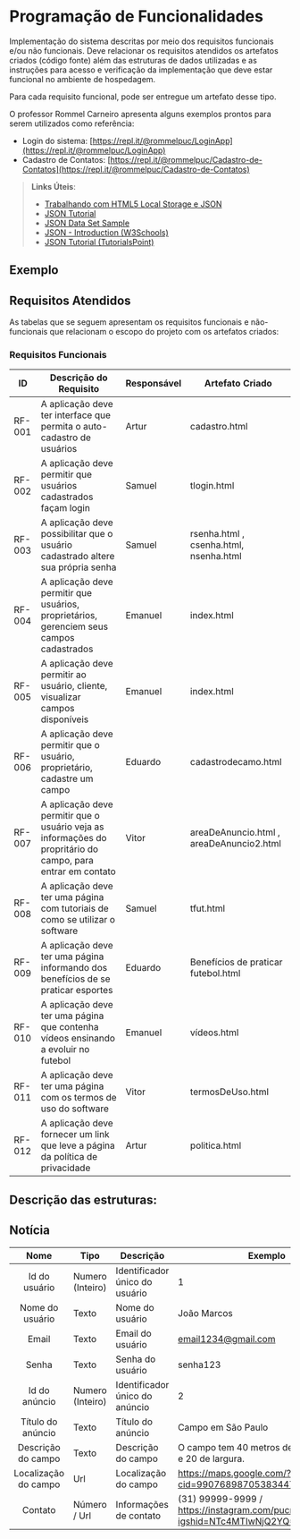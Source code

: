 # Programação de Funcionalidades

Implementação do sistema descritas por meio dos requisitos funcionais e/ou não funcionais. Deve relacionar os requisitos atendidos os artefatos criados (código fonte) além das estruturas de dados utilizadas e as instruções para acesso e verificação da implementação que deve estar funcional no ambiente de hospedagem.

Para cada requisito funcional, pode ser entregue um artefato desse tipo.

O professor Rommel Carneiro apresenta alguns exemplos prontos para serem utilizados como referência:
- Login do sistema: [https://repl.it/@rommelpuc/LoginApp](https://repl.it/@rommelpuc/LoginApp) 
- Cadastro de Contatos: [https://repl.it/@rommelpuc/Cadastro-de-Contatos](https://repl.it/@rommelpuc/Cadastro-de-Contatos)


> **Links Úteis**:
>
> - [Trabalhando com HTML5 Local Storage e JSON](https://www.devmedia.com.br/trabalhando-com-html5-local-storage-e-json/29045)
> - [JSON Tutorial](https://www.w3resource.com/JSON)
> - [JSON Data Set Sample](https://opensource.adobe.com/Spry/samples/data_region/JSONDataSetSample.html)
> - [JSON - Introduction (W3Schools)](https://www.w3schools.com/js/js_json_intro.asp)
> - [JSON Tutorial (TutorialsPoint)](https://www.tutorialspoint.com/json/index.htm)

## Exemplo

## Requisitos Atendidos

As tabelas que se seguem apresentam os requisitos funcionais e não-funcionais que relacionam o escopo do projeto com os artefatos criados:

### Requisitos Funcionais

|ID    | Descrição do Requisito  | Responsável | Artefato Criado |
|------|-----------------------------------------|----| ----|
|RF-001| A aplicação deve ter interface que permita o auto-cadastro de usuários | Artur  | cadastro.html |
|RF-002| A aplicação deve permitir que usuários cadastrados façam login | Samuel  | tlogin.html |
|RF-003| A aplicação deve possibilitar que o usuário cadastrado altere sua própria senha | Samuel | rsenha.html , csenha.html, nsenha.html |
|RF-004| A aplicação deve permitir que usuários, proprietários, gerenciem seus campos cadastrados | Emanuel |index.html |
|RF-005| A aplicação deve permitir ao usuário, cliente, visualizar campos disponíveis | Emanuel | index.html |
|RF-006| A aplicação deve permitir que o usuário, proprietário, cadastre um campo | Eduardo | cadastrodecamo.html|
|RF-007| A aplicação deve permitir que o usuário veja as informações do propritário do campo, para entrar em contato | Vitor | areaDeAnuncio.html , areaDeAnuncio2.html |
|RF-008| A aplicação deve ter uma página com tutoriais de como se utilizar o software | Samuel | tfut.html |
|RF-009| A aplicação deve ter uma página informando dos benefícios de se praticar esportes| Eduardo | Benefícios de praticar futebol.html |
|RF-010| A aplicação deve ter uma página que contenha vídeos ensinando a evoluir no futebol | Emanuel | vídeos.html |
|RF-011| A aplicação deve ter uma página com os termos de uso do software  | Vitor | termosDeUso.html |
|RF-012| A aplicação deve fornecer um link que leve a página da política de privacidade | Artur | politica.html | 

## Descrição das estruturas:

## Notícia
|  **Nome**      | **Tipo**          | **Descrição**                             | **Exemplo**                                    |
|:--------------:|-------------------|-------------------------------------------|------------------------------------------------|
| Id do usuário            | Numero (Inteiro)  | Identificador único do usuário            |  1      |
| Nome do usuário         | Texto             | Nome do usuário                         | João Marcos      |
| Email       | Texto             | Email do usuário                      | email1234@gmail.com            |
| Senha | Texto  | Senha do usuário | senha123            | 
| Id do anúncio | Numero (Inteiro)  |Identificador único do anúncio    | 2           | 
| Título do anúncio | Texto  | Título do anúncio | Campo em São Paulo            | 
| Descrição do campo | Texto  | Descrição do campo | O campo tem 40 metros de comprimento e 20 de largura.    | 
|Localização do campo | Url  | Localização do campo |    https://maps.google.com/?cid=9907689870538344704&entry=gps        | 
| Contato | Número / Url | Informações de contato | (31) 99999-9999  / https://instagram.com/pucminas.virtual?igshid=NTc4MTIwNjQ2YQ==           | 



